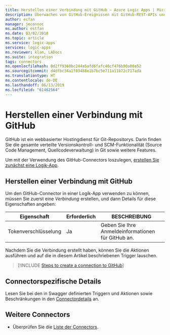 ```yaml
---
title: Herstellen einer Verbindung mit GitHub – Azure Logic Apps | Microsoft-Dokumentation
description: Überwachen von GitHub-Ereignissen mit GitHub-REST-APIs und Azure Logic Apps
author: ecfan
manager: jeconnoc
ms.author: estfan
ms.date: 03/02/2018
ms.topic: article
ms.service: logic-apps
services: logic-apps
ms.reviewer: klam, LADocs
ms.suite: integration
tags: connectors
ms.openlocfilehash: 0d2ff9368bc244a5afd6fafc40cf476b90a80a52
ms.sourcegitcommit: d4dfbc34a1f03488e1b7bc5e711a11b72c717ada
ms.translationtype: HT
ms.contentlocale: de-DE
ms.lasthandoff: 06/13/2019
ms.locfileid: "61462564"
---
```

# <a name="connect-to-github"></a>Herstellen einer Verbindung mit GitHub

GitHub ist ein webbasierter Hostingdienst für Git-Repositorys. Darin finden Sie die gesamte verteilte Versionskontroll- und SCM-Funktionalität (Source Code Management, Quellcodeverwaltung) in Git sowie weitere Features.

Um mit der Verwendung des GitHub-Connectors loszulegen, [erstellen Sie zunächst eine Logik-App](../logic-apps/quickstart-create-first-logic-app-workflow.md).

## <a name="create-a-connection-to-github"></a>Herstellen einer Verbindung mit GitHub

Um den GitHub-Connector in einer Logik-App verwenden zu können, müssen Sie zuerst eine *Verbindung* erstellen, und dann Details für diese Eigenschaften angeben: 

| Eigenschaft | Erforderlich | BESCHREIBUNG | 
| -------- | -------- | ----------- | 
| Tokenverschlüsselung | Ja | Geben Sie Ihre Anmeldeinformationen für GitHub an. |

Nachdem Sie die Verbindung erstellt haben, können Sie die Aktionen ausführen und auf die in diesem Artikel beschriebenen Trigger lauschen.

> [!INCLUDE [Steps to create a connection to GitHub](../../includes/connectors-create-api-github.md)]
> 

## <a name="connector-specific-details"></a>Connectorspezifische Details

Lesen Sie bei den in Swagger definierten Triggern und Aktionen sowie Beschränkungen in den [Connectordetails](/connectors/github/) an.

## <a name="find-more-connectors"></a>Weitere Connectors

* Überprüfen Sie die [Liste der Connectors](apis-list.md).